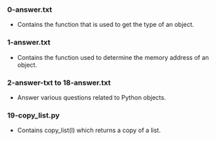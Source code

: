 ### 0-answer.txt
- Contains the function that is used to get the type of an object.
### 1-answer.txt
- Contains the function used to determine the memory address of an object.
### 2-answer-txt to 18-answer.txt
- Answer various questions related to Python objects.
### 19-copy_list.py
- Contains copy_list(l) which returns a copy of a list.
